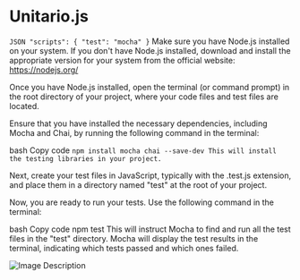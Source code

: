 # Unitario.js

` JSON
"scripts": {
    "test": "mocha"
}
`
Make sure you have Node.js installed on your system. If you don't have Node.js installed, download and install the appropriate version for your system from the official website: https://nodejs.org/

Once you have Node.js installed, open the terminal (or command prompt) in the root directory of your project, where your code files and test files are located.

Ensure that you have installed the necessary dependencies, including Mocha and Chai, by running the following command in the terminal:

bash
Copy code
`npm install mocha chai --save-dev
This will install the testing libraries in your project.`

Next, create your test files in JavaScript, typically with the .test.js extension, and place them in a directory named "test" at the root of your project.

Now, you are ready to run your tests. Use the following command in the terminal:

bash
Copy code
npm test
This will instruct Mocha to find and run all the test files in the "test" directory. Mocha will display the test results in the terminal, indicating which tests passed and which ones failed.

![Image Description](https://browserstack.wpenginepowered.com/wp-content/uploads/2022/05/Passed-Test-Result-for-Unit-Test-in-Jest.png)
